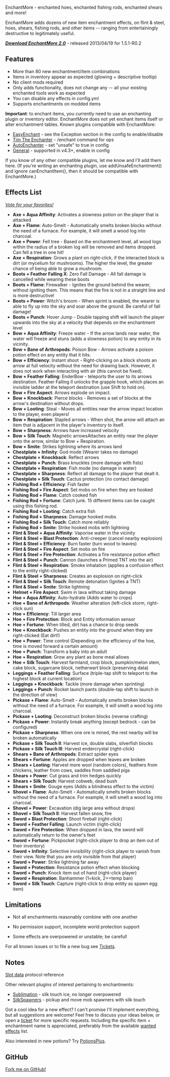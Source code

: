 EnchantMore - enchanted hoes, enchanted fishing rods, enchanted shears and more!

EnchantMore adds dozens of new item enchantment effects,
on flint & steel, hoes, shears, fishing rods, and other items --
ranging from entertainingly destructive to legitimately useful.

***[Download EnchantMore 2.0](http://dev.bukkit.org/server-mods/enchantmore/files/12-enchant-more-2-0/)*** - released 2013/04/19 for 1.5.1-R0.2

## Features
* More than 80 new enchantment/item combinations
* Items in inventory appear as expected (glowing + descriptive tooltip) 
* No client mods required
* Only adds functionality, does not change any -- all your existing enchanted tools work as expected
* You can disable any effects in config.yml
* Supports enchantments on modded items

**Important**: to enchant items, you currently need to use an enchanting plugin or inventory editor. EnchantMore does not yet enchant items itself or alter enchantment tables. Known plugins compatible with EnchantMore:

* [EasyEnchant](http://dev.bukkit.org/server-mods/easyenchant/) - see the Exception section in the config to enable/disable
* [Tim The Enchanter](http://dev.bukkit.org/server-mods/enchanter/) - /enchant command for ops
* [AutoEnchanter](http://dev.bukkit.org/server-mods/autoenchanter/) - set "unsafe" to true in config 
* [General](http://dev.bukkit.org/server-mods/general/) - supported in v4.3+, enable in config

If you know of any other compatible plugins, let me know and I'll add them here. (If you're writing an enchanting plugin, use addUnsafeEnchantment() and 
ignore canEnchantItem(), then it should be compatible with EnchantMore.)

## Effects List
*[Vote for your favorites!](http://dev.bukkit.org/server-mods/enchantmore/polls/what-are-your-favorite-enchantments-in-enchant-more/)*

* **Axe + Aqua Affinity**: Activates a slowness potion on the player that is attacked
* **Axe + Flame**: Auto-Smelt - Automatically smelts broken blocks without the need of a furnace. For example, it will smelt a wood log into charcoal.
* **Axe + Power**: Fell tree - Based on the enchantment level, all wood logs within the radius of a broken log will be removed and items dropped. Can fell a tree in one hit!
* **Axe + Respiration**: Grows a plant on right-click, if the interacted block is dirt (or mycelium for mushrooms). The higher the level, the greater chance of being able to grow a mushroom.
* **Boots + Feather Falling X**: Zero Fall Damage - All fall damage is cancelled while wearing these boots
* **Boots + Flame**: Firewalker - Ignites the ground behind the wearer, without igniting them. This means that the fire is not in a straight line and is more destructive!
* **Boots + Power**: Witch's broom - When sprint is enabled, the wearer is able to fly up into the sky and soar above the ground. Be careful of fall damage!
* **Boots + Punch**: Hover Jump - Double tapping shift will launch the player upwards into the sky at a velocity that depends on the enchantment level
* **Bow + Aqua Affinity**: Freeze water - If the arrow lands near water, the water will freeze and stuns (adds a slowness potion) to any entity in its vicinity.
* **Bow + Bane of Arthropods**: Poison Bow - Arrows activate a poison potion effect on any entity that it hits.
* **Bow + Efficiency**: Instant shoot - Right-clicking on a block shoots an arrow at full velocity without the need for drawing back. However, it does not work when interacting with air (this cannot be fixed).
* **Bow + Feather Falling**: EnderBow - teleports the user to its arrows destination. Feather Falling II unlocks the grapple hook, which places an invisible ladder at the teleport destination (use Shift to hold on).
* **Bow + Fire Aspect**: Arrows explode on impact.
* **Bow + Knockback**: Pierce blocks - Removes a set of blocks at the arrow's destination without drops.
* **Bow + Looting**: Steal - Moves all entities near the arrow impact location to the player, even players!
* **Bow + Respiration**: Stapled arrows - When shot, the arrow will attach an item that is adjacent in the player's inventory to itself.
* **Bow + Sharpness**: Arrows have increased velocity
* **Bow + Silk Touch**: Magnetic arrowsAttaches an entity near the player onto the arrow, similar to Bow + Respiration.
* **Bow + Smite**: Strikes lightning where its arrows land
* **Chestplate + Infinity**: God mode (Wearer takes no damage)
* **Chestplate + Knockback**: Reflect arrows
* **Chestplate + Punch**: Brass knuckles (more damage with fists)
* **Chestplate + Respiration**: Fish mode (no damage in water)
* **Chestplate + Sharpness**: Reflect all damage to the player that dealt it.
* **Chestplate + Silk Touch**: Cactus protection (no contact damage)
* **Fishing Rod + Efficiency**: Fish faster
* **Fishing Rod + Fire Aspect**: Set mobs on fire when they are hooked
* **Fishing Rod + Flame**: Catch cooked fish
* **Fishing Rod + Fortune**: Catch junk. 15 different items can be caught using this fishing rod.
* **Fishing Rod + Looting**: Catch extra fish
* **Fishing Rod + Sharpness**: Damage hooked mobs
* **Fishing Rod + Silk Touch**: Catch more reliably
* **Fishing Rod + Smite**: Strike hooked mobs with lightning
* **Flint & Steel + Aqua Affinity**: Vaporise water in the vicinity
* **Flint & Steel + Blast Protection**: Anti-creeper (cancel nearby explosion)
* **Flint & Steel + Efficiency**: Burn faster (turn wood to leaves)
* **Flint & Steel + Fire Aspect**: Set mobs on fire
* **Flint & Steel + Fire Protection**: Activates a fire resistance potion effect
* **Flint & Steel + Punch**: Cannon (launches a Primed TNT into the air)
* **Flint & Steel + Respiration**: Smoke inhalation (applies a confusion effect to the entity right-clicked)
* **Flint & Steel + Sharpness**: Creates an explosion on right-click
* **Flint & Steel + Silk Touch**: Remote detonation (Ignites a TNT)
* **Flint & Steel + Smite**: Strike lightning
* **Helmet + Fire Aspect**: Swim in lava without taking damage
* **Hoe + Aqua Affinity**: Auto-hydrate (Adds water to crops)
* **Hoe + Bane of Arthropods**: Weather alteration (left-click storm, right-click sun)
* **Hoe + Efficiency**: Till larger area
* **Hoe + Fire Protection**: Block and Entity information sensor
* **Hoe + Fortune**: When tilled, dirt has a chance to drop seeds
* **Hoe + Knockback**: Pushes an entity into the ground when they are right-clicked (Eat dirt!)
* **Hoe + Power**: Time control (Depending on the efficiency of the hoe, time is moved forward a certain amount)
* **Hoe + Punch**: Transform a baby into an adult
* **Hoe + Respiration**: Grow any plant as bone meal allows
* **Hoe + Silk Touch**: Harvest farmland, crop block, pumpkin/melon stem, cake block, sugarcane block, netherwart block (preserving data)
* **Leggings + Feather Falling**: Surface (triple-tap shift to teleport to the highest block at current location)
* **Leggings + Knockback**: Tackle (more damage when sprinting)
* **Leggings + Punch**: Rocket launch pants (double-tap shift to launch in the direction of view)
* **Pickaxe + Flame**: Auto-Smelt - Automatically smelts broken blocks without the need of a furnace. For example, it will smelt a wood log into charcoal.
* **Pickaxe + Looting**: Deconstruct broken blocks (reverse crafting)
* **Pickaxe + Power**: Instantly break anything (except bedrock - can be configured)
* **Pickaxe + Sharpness**: When one ore is mined, the rest nearby will be broken automatically
* **Pickaxe + Silk Touch II**: Harvest ice, double slabs, silverfish blocks
* **Pickaxe + Silk Touch III**: Harvest endercrystal (right-click)
* **Shears + Bane of Arthropods**: Extract spider eyes
* **Shears + Fortune**: Apples are dropped when leaves are broken
* **Shears + Looting**: Harvest more wool (random colors), feathers from chickens, leather from cows, saddles from saddled pigs
* **Shears + Power**: Cut grass and trim hedges quickly
* **Shears + Silk Touch**: Harvest cobweb, dead bush
* **Shears + Smite**: Gouge eyes (Adds a blindness effect to the victim)
* **Shovel + Flame**: Auto-Smelt - Automatically smelts broken blocks without the need of a furnace. For example, it will smelt a wood log into charcoal.
* **Shovel + Power**: Excavation (dig large area without drops)
* **Shovel + Silk Touch II**: Harvest fallen snow, fire
* **Sword + Blast Protection**: Shoot fireball (right-click)
* **Sword + Feather Falling**: Launch victim (right-click)
* **Sword + Fire Protection**: When dropped in lava, the sword will automatically return to the owner's feet
* **Sword + Fortune**: Pickpocket (right-click player to drop an item out of their inventory)
* **Sword + Infinity**: Selective invisibility (right-click player to vanish from their view. Note that you are only invisible from that player)
* **Sword + Power**: Strike lightning far away
* **Sword + Protection**: Resistance potion effect when blocking
* **Sword + Punch**: Knock item out of hand (right-click player)
* **Sword + Respiration**: Banhammer (1=kick, 2+=temp ban)
* **Sword + Silk Touch**: Capture (right-click to drop entity as spawn egg item)

## Limitations
* Not all enchantments reasonably combine with one another

* No permission support, incomplete world protection support

* Some effects are overpowered or unstable; be careful!

For all known issues or to file a new bug see [Tickets](http://dev.bukkit.org/server-mods/enchantmore/tickets/).

## Notes
[Slot data](http://wiki.vg/Slot\_Data) protocol reference

Other relevant plugins of interest pertaining to enchantments:

* [Sublimation](http://dev.bukkit.org/server-mods/sublimation/) - silk touch ice, no longer overpowered
* [SilkSpawners](http://dev.bukkit.org/server-mods/silkspawners/) - pickup and move mob spawners with silk touch

Got a cool idea for a new effect? I can't promise I'll implement everything, but all suggestions are welcome!
Feel free to discuss your ideas below, or open a [ticket](http://dev.bukkit.org/server-mods/enchantmore/tickets/)
for more specific requests. Including the specific item + enchantment name is appreciated, preferably
from the available [wanted effects](http://dev.bukkit.org/server-mods/enchantmore/pages/wanted-effects/) list.

Also interested in new potions? Try [PotionsPlus](http://dev.bukkit.org/server-mods/potionsplus/).

## GitHub

[Fork me on GitHub!](https://github.com/DSH105/EnchantMore)